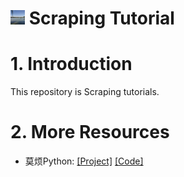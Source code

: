 [<img height="23" src="https://github.com/lh9171338/Outline/blob/master/icon.jpg"/>](https://github.com/lh9171338/Outline) Scraping Tutorial
===

# 1. Introduction

This repository is Scraping tutorials.

# 2. More Resources

- 莫烦Python: [[Project]](https://mofanpy.com/tutorials/data-manipulation/scraping/) [[Code]](https://github.com/MorvanZhou/easy-scraping-tutorial)

